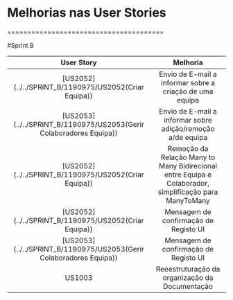 # Melhorias nas User Stories
=======================================

#Sprint B

|User Story| Melhoria |
|:-------:|:----------:|
|[US2052](../../SPRINT_B/1190975/US2052(Criar Equipa))|Envio de E-mail a informar sobre a criação de uma equipa|
|[US2053](../../SPRINT_B/1190975/US2053(Gerir Colaboradores Equipa))|Envio de E-mail a informar sobre adição/remoção a/de equipa|
|[US2052](../../SPRINT_B/1190975/US2052(Criar Equipa))|Remoção da Relação Many to Many Bidirecional entre Equipa e Colaborador, simplificação para ManyToMany|
|[US2052](../../SPRINT_B/1190975/US2052(Criar Equipa))|Mensagem de confirmação de Registo UI|
|[US2053](../../SPRINT_B/1190975/US2053(Gerir Colaboradores Equipa))|Mensagem de confirmação de Registo UI|
|US1003|Reeestruturação da organização da Documentação|
